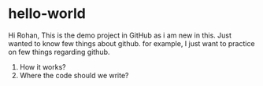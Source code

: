 # hello-world

Hi Rohan,
This is the demo project in GitHub as i am new in this.
Just wanted to know few things about github.
for example, I just want to practice on few things regarding github.

1) How it works?
2) Where the code should we write?
